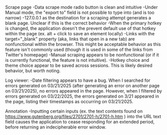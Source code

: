 Scrape page
-Data scrape mode radio button is clean and intuitive
-Under Manual mode, the "export to" field is not possible to type into (and is too narrow)
-127.0.0.1 as the destination for a scraping attempt generates a blank page. Unclear if this is the correct behavior
-When the primary hotkey is changed, the application doesn't the prevent default use of that hotkey within the page (ex. alt + click to save an element locally)
-Links with the target="\_blank" property (aka, links that open in a new tab) are nonfunctional within the browser. This might be acceptable behavior as this feature isn't commonly used (though it is used in some of the links from Twitter's homepage)
-Manual scraping appears to be nonfunctional (or if it is currently functional, the feature is not intuitive).
-Hotkey choice and theme choice appear to be saved across sessions. This is likely desired behavior, but worth noting.

Log viewer: 
-Date filtering appears to have a bug. When I searched for errors generated on 03/21/2025 (after generating an error on another page on 03/21/2025), no errors appeared in the page. However, when I filtered by errors generated on 03/22/2025, the errors generated on 3/21 appeared in the page, listing their timestamps as occurring on 03/21/2025. 

Annotation
-Inputting certain inputs (ex. the text contents found on https://www.gutenberg.org/files/2701/2701-h/2701-h.htm ) into the URL text field causes the application to cease responding for an extended period, before returning an indecipherable error window.